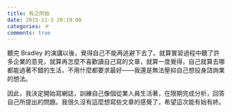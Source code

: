 ```yaml
---
title: 有之所始
date: 2015-11-3 20:19:00
categories: ＃
comments: true
---
```

聽完 Bradley 的演講以後，覺得自己不能再逃避下去了。就算實習過程中聽了許多企業的意見，就算再怎麼不喜歡讀自己寫的文章，就算一度覺得，自己就算去哪都能過著不錯的生活，不用什麼都要求最好——我還是無法壓抑自己想投身諮詢業的想法。

因此，我決定開始寫網誌，訓練自己像個從業人員生活著，在限期完成分析，回答自己所提出的問題。我很久沒有這麼想寫些文章的感覺了，希望這次能有始有終。
